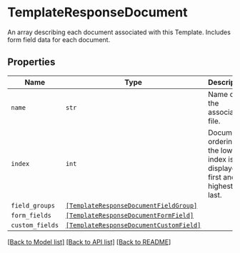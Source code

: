 # TemplateResponseDocument

An array describing each document associated with this Template. Includes form field data for each document.

## Properties

| Name | Type | Description | Notes |
| ---- | ---- | ----------- | ----- |
| `name` | ```str``` |  Name of the associated file.  |  |
| `index` | ```int``` |  Document ordering, the lowest index is displayed first and the highest last.  |  |
| `field_groups` | [```[TemplateResponseDocumentFieldGroup]```](TemplateResponseDocumentFieldGroup.md) |    |  |
| `form_fields` | [```[TemplateResponseDocumentFormField]```](TemplateResponseDocumentFormField.md) |    |  |
| `custom_fields` | [```[TemplateResponseDocumentCustomField]```](TemplateResponseDocumentCustomField.md) |    |  |


[[Back to Model list]](../README.md#documentation-for-models) [[Back to API list]](../README.md#documentation-for-api-endpoints) [[Back to README]](../README.md)


